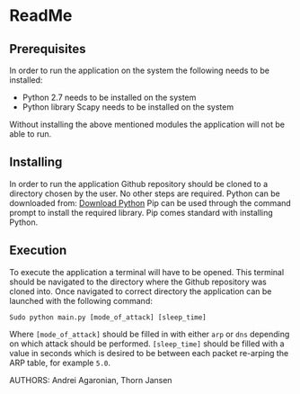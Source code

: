 # ReadMe


## Prerequisites
In order to run the application on the system the following needs to be installed:
- Python 2.7 needs to be installed on the system
- Python library Scapy needs to be installed on the system

Without installing the above mentioned modules the application will not be able to run.

## Installing
In order to run the application Github repository should be cloned to a directory chosen by the user. No other steps are required. Python can be downloaded from: [Download Python](https://www.python.org/downloads/)
Pip can be used through the command prompt to install the required library. Pip comes standard with installing Python.

## Execution
To execute the application a terminal will have to be opened. This terminal should be navigated to the directory where the Github repository was cloned into. Once navigated to correct directory the application can be launched with the following command:
```  
Sudo python main.py [mode_of_attack] [sleep_time]  
```
Where ```[mode_of_attack]``` should be filled in with either ```arp``` or ```dns``` depending on which attack should be performed. ```[sleep_time]``` should be filled with a value in seconds which is desired to be between each packet re-arping the ARP table, for example ```5.0```.

AUTHORS: Andrei Agaronian, Thorn Jansen

